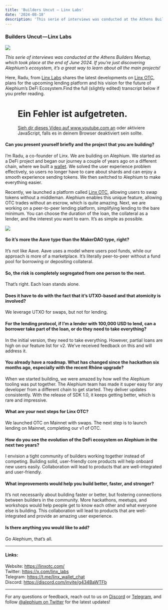 ```yaml
---
title: 'Builders Uncut — Linx Labs'
date: '2024-08-18'
description: 'This serie of interviews was conducted at the Athens Builders Meetup, which took place at the end of June 2024. If you’re just discovering…'
---
```


### Builders Uncut — Linx Labs

![](https://cdn-images-1.medium.com/max/800/1*MwdKGhgV4jGa2FXSty1-kQ.png)

_This serie of interviews was conducted at the Athens Builders Meetup, which took place at the end of June 2024. If you’re just discovering Alephium’s ecosystem, it’s a great way to learn about all the main projects!_

Here, Radu, from <a href="https://x.com/linx_labs" class="markup--anchor markup--p-anchor" data-href="https://x.com/linx_labs" rel="noopener" target="_blank">Linx Labs</a> shares the latest developments on <a href="https://linxotc.com/" class="markup--anchor markup--p-anchor" data-href="https://linxotc.com/" rel="noopener" target="_blank">Linx OTC</a>, plans for the upcoming lending platform and his vision for the future of Alephium’s DeFi Ecosystem.Find the full (slightly edited) transcript below if you prefer reading.

<figure id="732f" class="graf graf--figure graf--iframe graf-after--p">

<h1 id="ein-fehler-ist-aufgetreten." class="message">Ein Fehler ist aufgetreten.</h1>
<a href="https://www.youtube.com/watch?v=yfgOOLGjp4E" target="_blank">Sieh dir dieses Video auf www.youtube.com an</a> oder aktiviere JavaScript, falls es in deinem Browser deaktiviert sein sollte.
</figure>

#### Can you present yourself briefly and the project that you are building?

I’m Radu, a co-founder of Linx. We are building on Alephium. We started as a DeFi project and began our journey a couple of years ago on a different chain, where we built a <a href="http://LinxWallet.xyz" class="markup--anchor markup--p-anchor" data-href="http://LinxWallet.xyz" rel="noopener" target="_blank">wallet</a>. We solved the user experience problem effectively, so users no longer have to care about shards and can enjoy a smooth experience sending tokens. We then switched to Alephium to make everything easier.

Recently, we launched a platform called <a href="https://linxotc.com/" class="markup--anchor markup--p-anchor" data-href="https://linxotc.com/" rel="noopener" target="_blank">Linx OTC</a>, allowing users to swap tokens without a middleman. Alephium enables this unique feature, allowing OTC trades without an escrow, which is quite amazing. Next, we are working on a peer-to-peer lending platform, simplifying lending to the bare minimum. You can choose the duration of the loan, the collateral as a lender, and the interest you want to earn. It’s as simple as possible.

![](https://cdn-images-1.medium.com/max/800/1*wgDXGDMkIBIpuinKW74xaw.png)

#### So it’s more the Aave type than the MakerDAO type, right?

It’s not like Aave. Aave uses a model where users pool funds, while our approach is more of a marketplace. It’s literally peer-to-peer without a fund pool for borrowing or depositing collateral.

#### So, the risk is completely segregated from one person to the next.

That’s right. Each loan stands alone.

#### Does it have to do with the fact that it’s UTXO-based and that atomicity is involved?

We leverage UTXO for swaps, but not for lending.

#### For the lending protocol, if I’m a lender with 100,000 USD to lend, can a borrower take part of the loan, or do they need to take everything?

In the initial version, they need to take everything. However, partial loans are high on our feature list for v2. We’ve received feedback on this and will address it.

#### You already have a roadmap. What has changed since the hackathon six months ago, especially with the recent Rhône upgrade?

When we started building, we were amazed by how well the Alephium tooling was put together. The Alephium team has made it super easy for any developer from a different chain to get started. They deliver updates consistently. With the release of SDK 1.0, it keeps getting better, which is rare and impressive.

#### What are your next steps for Linx OTC?

We launched OTC on Mainnet with swaps. The next step is to launch lending on Mainnet, completing our v1 of OTC.

#### How do you see the evolution of the DeFi ecosystem on Alephium in the next two years?

I envision a tight community of builders working together instead of competing. Building solid, user-friendly core products will help onboard new users easily. Collaboration will lead to products that are well-integrated and user-friendly.

#### What improvements would help you build better, faster, and stronger?

It’s not necessarily about building faster or better, but fostering connections between builders in the community. More hackathons, meetups, and workshops would help people get to know each other and what everyone else is building. This collaboration will lead to products that are well-integrated and provide an amazing user experience.

#### Is there anything you would like to add?

Go Alephium, that’s all.

---

#### Links:

Website: <a href="https://linxotc.com/" class="markup--anchor markup--p-anchor" data-href="https://linxotc.com/" rel="nofollow noopener noopener" target="_blank">https://linxotc.com/</a>  
Twitter: <a href="https://x.com/linx_labs" class="markup--anchor markup--p-anchor" data-href="https://x.com/linx_labs" rel="nofollow noopener noopener" target="_blank">https://x.com/linx_labs</a>  
Telegram: <a href="https://t.me/linx_wallet_chat" class="markup--anchor markup--p-anchor" data-href="https://t.me/linx_wallet_chat" rel="nofollow noopener noopener" target="_blank">https://t.me/linx_wallet_chat</a>  
Discord: <a href="https://discord.com/invite/g434BaWTFb" class="markup--anchor markup--p-anchor" data-href="https://discord.com/invite/g434BaWTFb" rel="nofollow noopener noopener" target="_blank">https://discord.com/invite/g434BaWTFb</a>

---

For any questions or feedback, reach out to us on <a href="http://alephium.org/discord" class="markup--anchor markup--p-anchor" data-href="http://alephium.org/discord" rel="noopener ugc nofollow noopener noopener noopener noopener noopener" target="_blank">Discord</a> or <a href="https://t.me/alephiumgroup" class="markup--anchor markup--p-anchor" data-href="https://t.me/alephiumgroup" rel="noopener ugc nofollow noopener noopener noopener noopener noopener" target="_blank">Telegram</a>, and follow <a href="https://x.com/alephium" class="markup--anchor markup--p-anchor" data-href="https://x.com/alephium" rel="noopener ugc nofollow noopener noopener noopener noopener noopener" target="_blank">@alephium on Twitter</a> for the latest updates!
